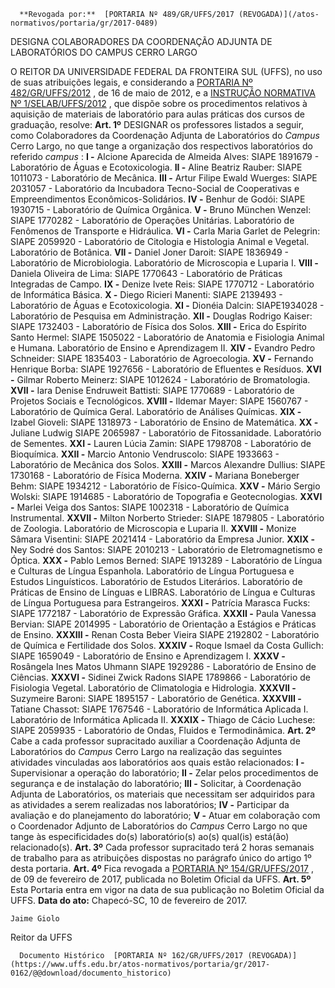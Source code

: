       **Revogada por:**  [PORTARIA Nº 489/GR/UFFS/2017 (REVOGADA)](/atos-normativos/portaria/gr/2017-0489) 

   DESIGNA COLABORADORES DA COORDENAÇÃO ADJUNTA DE LABORATÓRIOS DO CAMPUS CERRO LARGO  

 O REITOR DA UNIVERSIDADE FEDERAL DA FRONTEIRA SUL (UFFS), no uso de suas atribuições legais, e considerando a [PORTARIA Nº 482/GR/UFFS/2012](https://www.uffs.edu.br/atos-normativos/portaria/gr/2012-0482)  , de 16 de maio de 2012, e a [INSTRUÇÃO NORMATIVA Nº 1/SELAB/UFFS/2012](https://www.uffs.edu.br/atos-normativos/instrucao-normativa/selab/2012-0001)  , que dispõe sobre os procedimentos relativos à aquisição de materiais de laboratório para aulas práticas dos cursos de graduação, resolve:   **Art. 1º** DESIGNAR os professores listados a seguir, como Colaboradores da Coordenação Adjunta de Laboratórios do *Campus* Cerro Largo, no que tange a organização dos respectivos laboratórios do referido *campus* : **I -** Alcione Aparecida de Almeida Alves: SIAPE 1891679 - Laboratório de Águas e Ecotoxicologia. **II -** Aline Beatriz Rauber: SIAPE 1011073 - Laboratório de Mecânica. **III -** Artur Filipe Ewald Wuerges: SIAPE 2031057 - Laboratório da Incubadora Tecno-Social de Cooperativas e Empreendimentos Econômicos-Solidários. **IV -** Benhur de Godói: SIAPE 1930715 - Laboratório de Química Orgânica. **V -** Bruno München Wenzel: SIAPE 1770282 - Laboratório de Operações Unitárias. Laboratório de Fenômenos de Transporte e Hidráulica. **VI -** Carla Maria Garlet de Pelegrin: SIAPE 2059920 - Laboratório de Citologia e Histologia Animal e Vegetal. Laboratório de Botânica. **VII -** Daniel Joner Daroit: SIAPE 1836949 - Laboratório de Microbiologia. Laboratório de Microscopia e Luparia I. **VIII -** Daniela Oliveira de Lima: SIAPE 1770643 - Laboratório de Práticas Integradas de Campo. **IX -** Denize Ivete Reis: SIAPE 1770712 - Laboratório de Informática Básica. **X -** Diego Ricieri Manenti: SIAPE 2139493 - Laboratório de Águas e Ecotoxicologia. **XI -** Dionéia Dalcin: SIAPE1934028 - Laboratório de Pesquisa em Administração. **XII -** Douglas Rodrigo Kaiser: SIAPE 1732403 - Laboratório de Física dos Solos. **XIII -** Erica do Espírito Santo Hermel: SIAPE 1505022 - Laboratório de Anatomia e Fisiologia Animal e Humana. Laboratório de Ensino e Aprendizagem II. **XIV -** Evandro Pedro Schneider: SIAPE 1835403 - Laboratório de Agroecologia. **XV -** Fernando Henrique Borba: SIAPE 1927656 - Laboratório de Efluentes e Resíduos. **XVI -** Gilmar Roberto Meinerz: SIAPE 1012624 - Laboratório de Bromatologia. **XVII -** Iara Denise Endruweit Battisti: SIAPE 1770689 - Laboratório de Projetos Sociais e Tecnológicos. **XVIII -** Ildemar Mayer: SIAPE 1560767 - Laboratório de Química Geral. Laboratório de Análises Químicas. **XIX -** Izabel Gioveli: SIAPE 1318973 - Laboratório de Ensino de Matemática. **XX -** Juliane Ludwig SIAPE 2065987 - Laboratório de Fitossanidade. Laboratório de Sementes. **XXI -** Lauren Lúcia Zamin: SIAPE 1798708 - Laboratório de Bioquímica. **XXII -** Marcio Antonio Vendruscolo: SIAPE 1933663 - Laboratório de Mecânica dos Solos. **XXIII -** Marcos Alexandre Dullius: SIAPE 1730168 - Laboratório de Física Moderna. **XXIV -** Mariana Boneberger Behm: SIAPE 1934212 - Laboratório de Físico-Química. **XXV -** Mário Sergio Wolski: SIAPE 1914685 - Laboratório de Topografia e Geotecnologias. **XXVI -** Marlei Veiga dos Santos: SIAPE 1002318 - Laboratório de Química Instrumental. **XXVII -** Milton Norberto Strieder: SIAPE 1879805 - Laboratório de Zoologia. Laboratório de Microscopia e Luparia II. **XXVIII -** Monize Sâmara Visentini: SIAPE 2021414 - Laboratório da Empresa Junior. **XXIX -** Ney Sodré dos Santos: SIAPE 2010213 - Laboratório de Eletromagnetismo e Óptica. **XXX -** Pablo Lemos Berned: SIAPE 1913289 - Laboratório de Língua e Culturas de Língua Espanhola. Laboratório de Língua Portuguesa e Estudos Linguísticos. Laboratório de Estudos Literários. Laboratório de Práticas de Ensino de Línguas e LIBRAS. Laboratório de Língua e Culturas de Língua Portuguesa para Estrangeiros. **XXXI -** Patrícia Marasca Fucks: SIAPE 1772187 - Laboratório de Expressão Gráfica. **XXXII -** Paula Vanessa Bervian: SIAPE 2014995 - Laboratório de Orientação a Estágios e Práticas de Ensino. **XXXIII -** Renan Costa Beber Vieira SIAPE 2192802 - Laboratório de Química e Fertilidade dos Solos. **XXXIV -** Roque Ismael da Costa Gullich: SIAPE 1659049 - Laboratório de Ensino e Aprendizagem I. **XXXV -** Rosângela Ines Matos Uhmann SIAPE 1929286 - Laboratório de Ensino de Ciências. **XXXVI -** Sidinei Zwick Radons SIAPE 1789866 - Laboratório de Fisiologia Vegetal. Laboratório de Climatologia e Hidrologia. **XXXVII -** Suzymeire Baroni: SIAPE 1895157 - Laboratório de Genética. **XXXVIII -** Tatiane Chassot: SIAPE 1767546 - Laboratório de Informática Aplicada I. Laboratório de Informática Aplicada II. **XXXIX -** Thiago de Cácio Luchese: SIAPE 2059935 - Laboratório de Ondas, Fluidos e Termodinâmica.   **Art. 2º** Cabe a cada professor supracitado auxiliar a Coordenação Adjunta de Laboratórios do *Campus* Cerro Largo na realização das seguintes atividades vinculadas aos laboratórios aos quais estão relacionados: **I -** Supervisionar a operação do laboratório; **II -** Zelar pelos procedimentos de segurança e de instalação do laboratório; **III -** Solicitar, à Coordenação Adjunta de Laboratórios, os materiais que necessitam ser adquiridos para as atividades a serem realizadas nos laboratórios; **IV -** Participar da avaliação e do planejamento do laboratório; **V -** Atuar em colaboração com o Coordenador Adjunto de Laboratórios do *Campus* Cerro Largo no que tange às especificidades do(s) laboratório(s) ao(s) qual(is) está(ão) relacionado(s).   **Art. 3º** Cada professor supracitado terá 2 horas semanais de trabalho para as atribuições dispostas no parágrafo único do artigo 1º desta portaria.   **Art. 4º** Fica revogada a [PORTARIA Nº 154/GR/UFFS/2017](https://www.uffs.edu.br/atos-normativos/portaria/gr/2017-0154)  , de 09 de fevereiro de 2017, publicada no Boletim Oficial da UFFS.   **Art. 5º** Esta Portaria entra em vigor na data de sua publicação no Boletim Oficial da UFFS.      **Data do ato:** Chapecó-SC, 10 de fevereiro de 2017.   
 

    Jaime Giolo   
 Reitor da UFFS 

      Documento Histórico  [PORTARIA Nº 162/GR/UFFS/2017 (REVOGADA)](https://www.uffs.edu.br/atos-normativos/portaria/gr/2017-0162/@@download/documento_historico)     
      